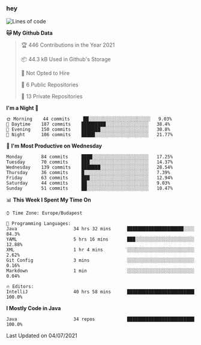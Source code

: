 ### hey

<!--START_SECTION:waka-->
![Lines of code](https://img.shields.io/badge/From%20Hello%20World%20I%27ve%20Written-53485%20lines%20of%20code-blue)

**🐱 My Github Data** 

> 🏆 446 Contributions in the Year 2021
 > 
> 📦 44.3 kB Used in Github's Storage 
 > 
> 🚫 Not Opted to Hire
 > 
> 📜 6 Public Repositories 
 > 
> 🔑 13 Private Repositories  
 > 
**I'm a Night 🦉** 

```text
🌞 Morning    44 commits     ██░░░░░░░░░░░░░░░░░░░░░░░   9.03% 
🌆 Daytime    187 commits    █████████░░░░░░░░░░░░░░░░   38.4% 
🌃 Evening    150 commits    ███████░░░░░░░░░░░░░░░░░░   30.8% 
🌙 Night      106 commits    █████░░░░░░░░░░░░░░░░░░░░   21.77%

```
📅 **I'm Most Productive on Wednesday** 

```text
Monday       84 commits     ████░░░░░░░░░░░░░░░░░░░░░   17.25% 
Tuesday      70 commits     ███░░░░░░░░░░░░░░░░░░░░░░   14.37% 
Wednesday    139 commits    ███████░░░░░░░░░░░░░░░░░░   28.54% 
Thursday     36 commits     █░░░░░░░░░░░░░░░░░░░░░░░░   7.39% 
Friday       63 commits     ███░░░░░░░░░░░░░░░░░░░░░░   12.94% 
Saturday     44 commits     ██░░░░░░░░░░░░░░░░░░░░░░░   9.03% 
Sunday       51 commits     ██░░░░░░░░░░░░░░░░░░░░░░░   10.47%

```


📊 **This Week I Spent My Time On** 

```text
⌚︎ Time Zone: Europe/Budapest

💬 Programming Languages: 
Java                     34 hrs 32 mins      █████████████████████░░░░   84.3% 
YAML                     5 hrs 16 mins       ███░░░░░░░░░░░░░░░░░░░░░░   12.88% 
XML                      1 hr 4 mins         ░░░░░░░░░░░░░░░░░░░░░░░░░   2.62% 
Git Config               3 mins              ░░░░░░░░░░░░░░░░░░░░░░░░░   0.16% 
Markdown                 1 min               ░░░░░░░░░░░░░░░░░░░░░░░░░   0.04%

🔥 Editors: 
IntelliJ                 40 hrs 58 mins      █████████████████████████   100.0%

```

**I Mostly Code in Java** 

```text
Java                     34 repos            █████████████████████████   100.0%

```



 Last Updated on 04/07/2021
<!--END_SECTION:waka-->
